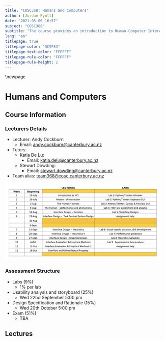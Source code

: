 ```yaml
---
title: "COSC368: Humans and Computers"
author: [Jordan Pyott]
date: "2021-05-06 16:57"
subject: "COSC368"
subtitle: "The course provides an introduction to Human-Computer Interaction (HCI). HCI is concerned with understanding, designing, implementing and evaluating user-interfaces so that they better support users in carrying out their tasks. On completing the course you will have knowledge of the theoretical foundations of designing for interaction between humans and computers. You will also have practical experience in implementing and evaluating graphical user interfaces."
lang: "en"
titlepage: true
titlepage-color: "3C9F53"
titlepage-text-color: "FFFFFF"
titlepage-rule-color: "FFFFFF"
titlepage-rule-height: 2
---
```


\newpage

# Humans and Computers

## Course Information

### Lecturers Details

- Lecturer: Andy Cockburn 
  * Email: andy.cockburn@canterbury.ac.nz
- Tutors: 
  * Katia De Lu: 
    + Email: katia.delu@canterbury.ac.nz
  * Stewart Dowding: 
    + Email: stewart.dowding@canterbury.ac.nz
- Team alias: team368@cosc.canterbury.ac.nz

![Course Schedule](./Diagrams/schedule.png)

### Assessment Structure

- Labs (9%)
  * 1% per lab
- Usability analysis and storyboard (25%)
  * Wed 22nd September 5:00 pm
- Design Specification and Rationale (15%)
  * Wed 20th October 5:00 pm
- Exam (51%)
  * TBA

## Lectures

